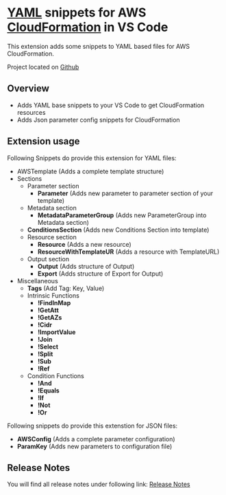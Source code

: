 # [YAML](http://yaml.org/) snippets for AWS [CloudFormation](https://aws.amazon.com/de/cloudformation/) in VS Code

This extension adds some snippets to YAML based files for AWS CloudFormation.

Project located on [Github](https://github.com/dthielking/aws-cloudformation-yaml)

## Overview

* Adds YAML base snippets to your VS Code to get CloudFormation resources
* Adds Json parameter config snippets for CloudFormation

## Extension usage

Following Snippets do provide this extension for YAML files:

* AWSTemplate (Adds a complete template structure)
* Sections
  * Parameter section
    * __Parameter__ (Adds new parameter to parameter section of your template)
  * Metadata section
    * __MetadataParameterGroup__ (Adds new ParameterGroup into Metadata section)
  * __ConditionsSection__ (Adds new Conditions Section into template)
  * Resource section
    * __Resource__ (Adds a new resource)
    * __ResourceWithTemplateUR__ (Adds a resource with TemplateURL)
  * Output section
    * __Output__ (Adds structure of Output)
    * __Export__ (Adds structure of Export for Output)
* Miscellaneous
  * __Tags__ (Add Tag: Key, Value)
  * Intrinsic Functions
    * __!FindInMap__
    * __!GetAtt__
    * __!GetAZs__
    * __!Cidr__    
    * __!ImportValue__
    * __!Join__
    * __!Select__
    * __!Split__
    * __!Sub__
    * __!Ref__
  * Condition Functions
    * __!And__
    * __!Equals__
    * __!If__
    * __!Not__
    * __!Or__

Following snippets do provide this extenstion for JSON files:

* __AWSConfig__ (Adds a complete parameter configuration)
* __ParamKey__ (Adds new parameters to configuration file)

## Release Notes

You will find all release notes under following link:
[Release Notes](CHANGELOG.md)
